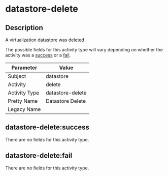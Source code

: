 datastore-delete
================

Description
-----------
A virtualization datastore was deleted

The possible fields for this activity type will vary depending on whether the activity was a [success](#datastore-deletesuccess) or a [fail](#datastore-deletefail).

| Parameter     | Value            |
| ------------- | ---------------- |
| Subject       | datastore        |
| Activity      | delete           |
| Activity Type | datastore-delete |
| Pretty Name   | Datastore Delete |
| Legacy Name   |                  |

datastore-delete:success
------------------------

There are no fields for this activity type.


datastore-delete:fail
---------------------

There are no fields for this activity type.
